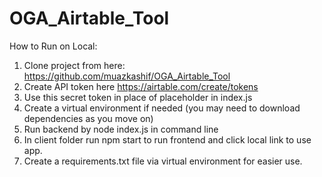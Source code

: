 # OGA_Airtable_Tool

How to Run on Local:


1. Clone project from here: https://github.com/muazkashif/OGA_Airtable_Tool
2. Create API token here https://airtable.com/create/tokens
3. Use this secret token in place of placeholder in index.js
4. Create a virtual environment if needed (you may need to download dependencies as you move on)
5. Run backend by node index.js in command line
6. In client folder run npm start to run frontend and click local link to use app.
7. Create a requirements.txt file via virtual environment for easier use.

